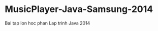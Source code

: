 MusicPlayer-Java-Samsung-2014
=============================

Bai tap lon hoc phan Lap trinh Java 2014
